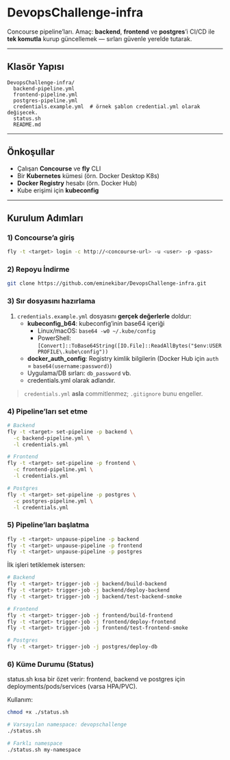 # DevopsChallenge-infra

Concourse pipeline’ları.
Amaç: **backend**, **frontend** ve **postgres**’i CI/CD ile **tek komutla** kurup güncellemek — sırları güvenle yerelde tutarak.

---

## Klasör Yapısı

```text
DevopsChallenge-infra/
  backend-pipeline.yml
  frontend-pipeline.yml
  postgres-pipeline.yml
  credentials.example.yml  # örnek şablon credential.yml olarak değişecek.
  status.sh
  README.md
```
---

## Önkoşullar

- Çalışan **Concourse** ve **fly** CLI
- Bir **Kubernetes** kümesi (örn. Docker Desktop K8s)
- **Docker Registry** hesabı (örn. Docker Hub)
- Kube erişimi için **kubeconfig**

---

## Kurulum Adımları

### 1) Concourse’a giriş

```bash
fly -t <target> login -c http://<concourse-url> -u <user> -p <pass>
```

### 2) Repoyu İndirme

```bash
git clone https://github.com/eminekibar/DevopsChallenge-infra.git
```

### 3) Sır dosyasını hazırlama

1. `credentials.example.yml` dosyasını **gerçek değerlerle** doldur:
   - **kubeconfig_b64**: kubeconfig’inin base64 içeriği  
     - Linux/macOS: `base64 -w0 ~/.kube/config`  
     - PowerShell: `[Convert]::ToBase64String([IO.File]::ReadAllBytes("$env:USERPROFILE\.kube\config"))`
   - **docker_auth_config**: Registry kimlik bilgilerin (Docker Hub için `auth` = `base64(username:password)`)
   - Uygulama/DB sırları: `db_password` vb.
   - credentials.yml olarak adlandır.

> `credentials.yml` **asla** commitlenmez; `.gitignore` bunu engeller.

### 4) Pipeline’ları set etme

```bash
# Backend
fly -t <target> set-pipeline -p backend \
  -c backend-pipeline.yml \
  -l credentials.yml

# Frontend
fly -t <target> set-pipeline -p frontend \
  -c frontend-pipeline.yml \
  -l credentials.yml

# Postgres
fly -t <target> set-pipeline -p postgres \
  -c postgres-pipeline.yml \
  -l credentials.yml
```

### 5) Pipeline’ları başlatma

```bash
fly -t <target> unpause-pipeline -p backend
fly -t <target> unpause-pipeline -p frontend
fly -t <target> unpause-pipeline -p postgres
```

İlk işleri tetiklemek istersen:
```bash
# Backend
fly -t <target> trigger-job -j backend/build-backend
fly -t <target> trigger-job -j backend/deploy-backend
fly -t <target> trigger-job -j backend/test-backend-smoke

# Frontend
fly -t <target> trigger-job -j frontend/build-frontend
fly -t <target> trigger-job -j frontend/deploy-frontend
fly -t <target> trigger-job -j frontend/test-frontend-smoke

# Postgres
fly -t <target> trigger-job -j postgres/deploy-db
```

### 6) Küme Durumu (Status)

status.sh kısa bir özet verir: frontend, backend ve postgres için deployments/pods/services (varsa HPA/PVC).

Kullanım:
```bash
chmod +x ./status.sh

# Varsayılan namespace: devopschallenge
./status.sh

# Farklı namespace
./status.sh my-namespace
```

